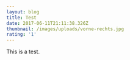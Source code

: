 ```yaml
---
layout: blog
title: Test
date: 2017-06-11T21:11:38.326Z
thumbnail: /images/uploads/vorne-rechts.jpg
rating: '1'
---
```

This is a test.

